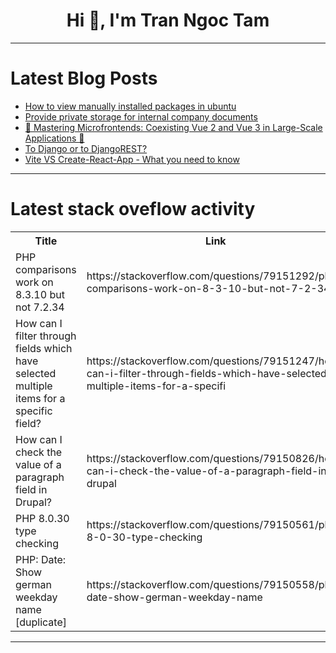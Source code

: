 <h1 align="center">Hi 👋, I'm Tran Ngoc Tam</h1>

---

# Latest Blog Posts 
<!-- BLOG-POST-LIST:START -->
- [How to view manually installed packages in ubuntu](https://dev.to/hariharanumapathi/how-to-view-manually-installed-packages-in-ubuntu-1pgc)
- [Provide private storage for internal company documents](https://dev.to/emmanuel_cobham/provide-private-storage-for-internal-company-documents-3mkd)
- [🚀 Mastering Microfrontends: Coexisting Vue 2 and Vue 3 in Large-Scale Applications 🚀](https://dev.to/jhony/mastering-microfrontends-coexisting-vue-2-and-vue-3-in-large-scale-applications-1g3d)
- [To Django or to DjangoREST?](https://dev.to/ru0ya/to-django-or-to-djangorest-1k01)
- [Vite VS Create-React-App - What you need to know](https://dev.to/symplymuslimah12/vite-vs-create-react-app-what-you-need-to-know-3mad)
<!-- BLOG-POST-LIST:END -->

---

# Latest stack oveflow activity
<table>
  <tr><th>Title</th><th>Link</th></tr>
  <!-- STACKOVERFLOW:START --><tr><td>PHP comparisons work on 8.3.10 but not 7.2.34</td><td>https://stackoverflow.com/questions/79151292/php-comparisons-work-on-8-3-10-but-not-7-2-34</td></tr><tr><td>How can I filter through fields which have selected multiple items for a specific field?</td><td>https://stackoverflow.com/questions/79151247/how-can-i-filter-through-fields-which-have-selected-multiple-items-for-a-specifi</td></tr><tr><td>How can I check the value of a paragraph field in Drupal?</td><td>https://stackoverflow.com/questions/79150826/how-can-i-check-the-value-of-a-paragraph-field-in-drupal</td></tr><tr><td>PHP 8.0.30 type checking</td><td>https://stackoverflow.com/questions/79150561/php-8-0-30-type-checking</td></tr><tr><td>PHP: Date: Show german weekday name [duplicate]</td><td>https://stackoverflow.com/questions/79150558/php-date-show-german-weekday-name</td></tr><!-- STACKOVERFLOW:END -->
</table>

---


